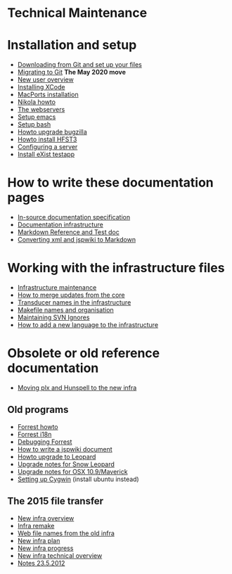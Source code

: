 # Technical Maintenance

# Installation and setup

<div class=“twocolumn” markdown=“1”>

* [Downloading from Git and set up your files](SetUpTheFiles.html)
* [Migrating to Git](MigratingToGit.html) **The May 2020 move**
* [New user overview](install-overview.html)
* [Installing XCode](InstallingXCode.html)
* [MacPorts installation](MacPorts.html)
* [Nikola howto](nikola.html)
* [The webservers](webserver.html)
* [Setup emacs](setup-emacs-howto.html)
* [Setup bash](docu-setup-bash.html)
* [Howto upgrade bugzilla](upgrade-bugzilla.html)
* [Howto install HFST3](compiling_HFST3.html)
* [Configuring a server](SettingUpAMultiuserServer.html)
* [Install eXist testapp](eXist-install-testapp.html)

</div>

# How to write these documentation pages
* [In-source documentation specification](infraremake/In-sourceDocumentationSpecification.html)
* [Documentation infrastructure](docinfra.md)
* [Markdown Reference and Test doc](MarkdownTestReference.md)
* [Converting xml and jspwiki to Markdown](ConvertingDocsToMarkdown.md)

# Working with the infrastructure files
* [Infrastructure maintenance](infraremake/NewInfraMaintenance.html)
* [How to merge updates from the core](infraremake/HowToMergeUpdatesFromCore.html)
* [Transducer names in the infrastructure](infraremake/TransducerNamesInTheNewInfra.html)
* [Makefile names and organisation](infraremake/MakefileNamesAndOrganisation.html)
* [Maintaining SVN Ignores](infraremake/MaintainingSVNIgnores.html)
* [How to add a new language to the infrastructure](infraremake/HowToAddANewLanguage.html)

# Obsolete or old reference documentation

* [Moving plx and Hunspell to the new infra](infraremake/MovingPLXAndHunspellToTheNewInfra.html)

## Old programs
* [Forrest howto](forrest-howto.html)
* [Forrest i18n](forrest-i18n.html)
* [Debugging Forrest](ForrestDebugging.html)
* [How to write a jspwiki document](jspwiki-howto.html)
* [Howto upgrade to Leopard](leopard-upgrade.html)
* [Upgrade notes for Snow Leopard](snow-leopard-upgrade.html)
* [Upgrade notes for OSX 10.9/Maverick](MaverickUpgradeNotes.html)
* [Setting up Cygwin](CygwinSetup.html) (install ubuntu instead)

## The 2015 file transfer
* [New infra overview](infraremake/NewInfraOverview.html)
* [Infra remake](infraremake/InfraRemake.html)
* [Web file names from the old infra](infraremake/WebFilenamesFromOldinfra.html)
* [New infra plan](infraremake/NewInfraPlan.html)
* [New infra progress](infraremake/NewInfraProgress.html)
* [New infra technical overview](infraremake/NewInfraTechnicalOverview.html)
* [Notes 23.5.2012](infraremake/Notes_2012-05-23.txt)
